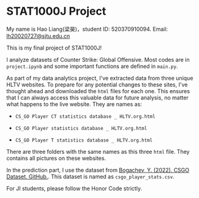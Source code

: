 # STAT1000J Project

My name is Hao Liang(梁昊)，student ID: 520370910094. Email: lh20020727@sjtu.edu.cn

This is my final project of STAT1000J!

I analyze datasets of Counter Strike: Global Offensive. Most codes are in `project.ipynb` and some important functions are defined in `main.py`. 

As part of my data analytics project, I've extracted data from three unique HLTV websites. To prepare for any potential changes to these sites, I've thought ahead and downloaded the  `html`  files for each one. This ensures that I can always access this valuable data for future analysis, no matter what happens to the live website. They are names as:

-  `CS_GO Player CT statistics database _ HLTV.org.html`

- `CS_GO Player statistics database _ HLTV.org.html`

- `CS_GO Player T statistics database _ HLTV.org.html`

There are three folders with the same names as this three `html` file. They contains all pictures on these websites.

In the prediction part, I use the dataset from  [Bogachev, Y. (2022). CSGO Dataset. GitHub.](https://github.com/YuvalBogachev/csgo-dataset). This dataset is named as `csgo_player_stats.csv`.

For JI students, please follow the Honor Code strictly.
